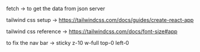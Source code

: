 fetch -> to get the data from json server

tailwind css setup -> https://tailwindcss.com/docs/guides/create-react-app

tailwind css reference -> https://tailwindcss.com/docs/font-size#app

to fix the  nav bar -> sticky z-10 w-full top-0 left-0 
